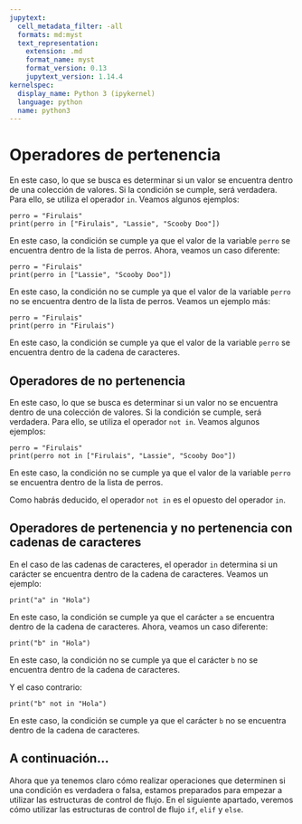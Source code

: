 ```yaml
---
jupytext:
  cell_metadata_filter: -all
  formats: md:myst
  text_representation:
    extension: .md
    format_name: myst
    format_version: 0.13
    jupytext_version: 1.14.4
kernelspec:
  display_name: Python 3 (ipykernel)
  language: python
  name: python3
---
```


# Operadores de pertenencia

En este caso, lo que se busca es determinar si un valor se encuentra dentro de una colección de valores. Si la condición se cumple, será verdadera. Para ello, se utiliza el operador `in`. Veamos algunos ejemplos:

```{code-cell} ipython3
perro = "Firulais"
print(perro in ["Firulais", "Lassie", "Scooby Doo"])
```

En este caso, la condición se cumple ya que el valor de la variable `perro` se encuentra dentro de la lista de perros. Ahora, veamos un caso diferente:

```{code-cell} ipython3
perro = "Firulais"
print(perro in ["Lassie", "Scooby Doo"])
```

En este caso, la condición no se cumple ya que el valor de la variable `perro` no se encuentra dentro de la lista de perros. Veamos un ejemplo más:

```{code-cell} ipython3
perro = "Firulais"
print(perro in "Firulais")
```

En este caso, la condición se cumple ya que el valor de la variable `perro` se encuentra dentro de la cadena de caracteres.

## Operadores de no pertenencia

En este caso, lo que se busca es determinar si un valor no se encuentra dentro de una colección de valores. Si la condición se cumple, será verdadera. Para ello, se utiliza el operador `not in`. Veamos algunos ejemplos:

```{code-cell} ipython3
perro = "Firulais"
print(perro not in ["Firulais", "Lassie", "Scooby Doo"])
```

En este caso, la condición no se cumple ya que el valor de la variable `perro` se encuentra dentro de la lista de perros. 

Como habrás deducido, el operador `not in` es el opuesto del operador `in`.

## Operadores de pertenencia y no pertenencia con cadenas de caracteres

En el caso de las cadenas de caracteres, el operador `in` determina si un carácter se encuentra dentro de la cadena de caracteres. Veamos un ejemplo:

```{code-cell} ipython3
print("a" in "Hola")
```

En este caso, la condición se cumple ya que el carácter `a` se encuentra dentro de la cadena de caracteres. Ahora, veamos un caso diferente:

```{code-cell} ipython3
print("b" in "Hola")
```

En este caso, la condición no se cumple ya que el carácter `b` no se encuentra dentro de la cadena de caracteres.

Y el caso contrario:

```{code-cell} ipython3
print("b" not in "Hola")
```

En este caso, la condición se cumple ya que el carácter `b` no se encuentra dentro de la cadena de caracteres.

## A continuación...

Ahora que ya tenemos claro cómo realizar operaciones que determinen si una condición es verdadera o falsa, estamos preparados para empezar a utilizar las estructuras de control de flujo. En el siguiente apartado, veremos cómo utilizar las estructuras de control de flujo `if`, `elif` y `else`.
